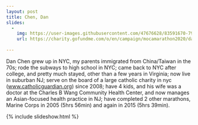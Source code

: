```yaml
---
layout: post
title: Chen, Dan
slides:
  -
    img: https://user-images.githubusercontent.com/47676628/83591670-79431080-a526-11ea-9b9c-b91d210936ff.jpg
    url: https://charity.gofundme.com/o/en/campaign/mocamarathon2020/danchen5 
     
---
```


Dan Chen grew up in NYC, my parents immigrated from China/Taiwan in the 70s; rode the subways to high school in NYC; came back to NYC after college, and pretty much stayed, other than a few years in Virginia; now live in suburban NJ; serve on the board of a large catholic charity in nyc (www.catholicguardian.org) since 2008; have 4 kids, and his wife was a doctor at the Charles B Wang Community Health Center, and now manages an Asian-focused health practice in NJ; have completed 2 other marathons, Marine Corps in 2005 (5hrs 56min) and again in 2015 (5hrs 39min).

{% include slideshow.html %}
